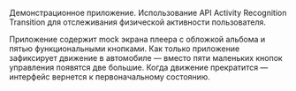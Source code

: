 Демонстрационное приложение.
Использование API Activity Recognition Transition для отслеживания физической активности пользователя.

Приложение содержит mock экрана плеера с обложкой альбома и пятью функциональными кнопками.
Как только приложение зафиксирует движение в автомобиле — вместо пяти маленьких кнопок управления появятся две большие.
Когда движение прекратится — интерфейс вернется к первоначальному состоянию.